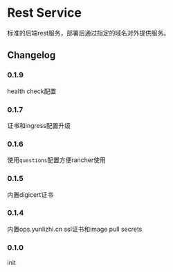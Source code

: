 # Rest Service

标准的后端rest服务，部署后通过指定的域名对外提供服务。

## Changelog
### 0.1.9
health check配置
### 0.1.7
证书和ingress配置升级
### 0.1.6
使用`questions`配置方便rancher使用
### 0.1.5
内置digicert证书
### 0.1.4
内置ops.yunlizhi.cn ssl证书和image pull secrets
### 0.1.0
init
